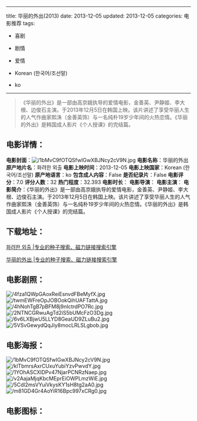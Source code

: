 
---
title: 华丽的外出(2013)
date: 2013-12-05
updated: 2013-12-05
categories: 电影推荐
tags:
- 喜剧
- 剧情
- 爱情

- Korean (한국어/조선말)
- ko
---


> 《华丽的外出》是一部由高京娥执导的爱情电影，金善英、尹静姬、李大根、边俊石主演。于2013年12月5日在韩国上映。该片讲述了享受华丽人生的人气作曲家熙洙（金善英饰）与一名纯朴19岁少年间的火热恋情。《华丽的外出》是韩国成人影片《个人授课》的完结篇。

## **电影详情**：

**电影封面**：<img src="https://image.tmdb.org/t/p/w200/1bMvC9fOTQSfwIGwXBJNcy2cV9N.jpg" alt="/1bMvC9fOTQSfwIGwXBJNcy2cV9N.jpg" title="/1bMvC9fOTQSfwIGwXBJNcy2cV9N.jpg">
**电影名称**：华丽的外出
**原产地片名**：화려한 외출
**电影上映时间**：2013-12-05
**电影上映国家**：Korean (한국어/조선말)
**原产地语言**：ko
**包含成人内容**：False
**是否纪录片**：False
**电影评分**：7.0
**评分人数**：32
**热门程度**：32.393
**电影时长**：
**电影导演**：
**电影主演**：
**电影简介**：《华丽的外出》是一部由高京娥执导的爱情电影，金善英、尹静姬、李大根、边俊石主演。于2013年12月5日在韩国上映。该片讲述了享受华丽人生的人气作曲家熙洙（金善英饰）与一名纯朴19岁少年间的火热恋情。《华丽的外出》是韩国成人影片《个人授课》的完结篇。

## **下载地址**：
[화려한 외출 |专业的种子搜索、磁力链接搜索引擎](https://movie.amd794.com:2083/?search=%ED%99%94%EB%A0%A4%ED%95%9C%20%EC%99%B8%EC%B6%9C&ordering=&mode=match_phrase&page_size=10&page=1)

[华丽的外出 |专业的种子搜索、磁力链接搜索引擎](https://movie.amd794.com:2083/?search=%E5%8D%8E%E4%B8%BD%E7%9A%84%E5%A4%96%E5%87%BA&ordering=&mode=match_phrase&page_size=10&page=1)
 

## **电影剧照**：
<img src="https://image.tmdb.org/t/p/original/4fza1QWpGAoxReiEsnvdFBeMyfX.jpg" alt="/4fza1QWpGAoxReiEsnvdFBeMyfX.jpg" title="/4fza1QWpGAoxReiEsnvdFBeMyfX.jpg"><img src="https://image.tmdb.org/t/p/original/twmEWFreOpJOBOokQihUAFTattA.jpg" alt="/twmEWFreOpJOBOokQihUAFTattA.jpg" title="/twmEWFreOpJOBOokQihUAFTattA.jpg"><img src="https://image.tmdb.org/t/p/original/4hNohTgB7pBFM8j9nIctrdPO7Rc.jpg" alt="/4hNohTgB7pBFM8j9nIctrdPO7Rc.jpg" title="/4hNohTgB7pBFM8j9nIctrdPO7Rc.jpg"><img src="https://image.tmdb.org/t/p/original/2NTNCGRwuAgTd2iS5bUMcFzO3Dg.jpg" alt="/2NTNCGRwuAgTd2iS5bUMcFzO3Dg.jpg" title="/2NTNCGRwuAgTd2iS5bUMcFzO3Dg.jpg"><img src="https://image.tmdb.org/t/p/original/6v6LXBjwU5LLYD8GeaUD9ZLuBu2.jpg" alt="/6v6LXBjwU5LLYD8GeaUD9ZLuBu2.jpg" title="/6v6LXBjwU5LLYD8GeaUD9ZLuBu2.jpg"><img src="https://image.tmdb.org/t/p/original/5VSvGewydQqJiy8mocLRLSLgbob.jpg" alt="/5VSvGewydQqJiy8mocLRLSLgbob.jpg" title="/5VSvGewydQqJiy8mocLRLSLgbob.jpg">

## **电影海报**：
<img src="https://image.tmdb.org/t/p/original/1bMvC9fOTQSfwIGwXBJNcy2cV9N.jpg" alt="/1bMvC9fOTQSfwIGwXBJNcy2cV9N.jpg" title="/1bMvC9fOTQSfwIGwXBJNcy2cV9N.jpg"><img src="https://image.tmdb.org/t/p/original/klTbmrsAxrCUxuYubiYzvPwvdY.jpg" alt="/klTbmrsAxrCUxuYubiYzvPwvdY.jpg" title="/klTbmrsAxrCUxuYubiYzvPwvdY.jpg"><img src="https://image.tmdb.org/t/p/original/1YOhASCXlDPv47NjarPCNRzNaep.jpg" alt="/1YOhASCXlDPv47NjarPCNRzNaep.jpg" title="/1YOhASCXlDPv47NjarPCNRzNaep.jpg"><img src="https://image.tmdb.org/t/p/original/v2AajaMjqKbcMEprEiOWPLmzWiE.jpg" alt="/v2AajaMjqKbcMEprEiOWPLmzWiE.jpg" title="/v2AajaMjqKbcMEprEiOWPLmzWiE.jpg"><img src="https://image.tmdb.org/t/p/original/5Cdl2msVYuiVkysKY1sH8tg2aA0.jpg" alt="/5Cdl2msVYuiVkysKY1sH8tg2aA0.jpg" title="/5Cdl2msVYuiVkysKY1sH8tg2aA0.jpg"><img src="https://image.tmdb.org/t/p/original/m81GD4Gr4AoYiR16Bpc997xCRg0.jpg" alt="/m81GD4Gr4AoYiR16Bpc997xCRg0.jpg" title="/m81GD4Gr4AoYiR16Bpc997xCRg0.jpg">

## **电影图标**：

